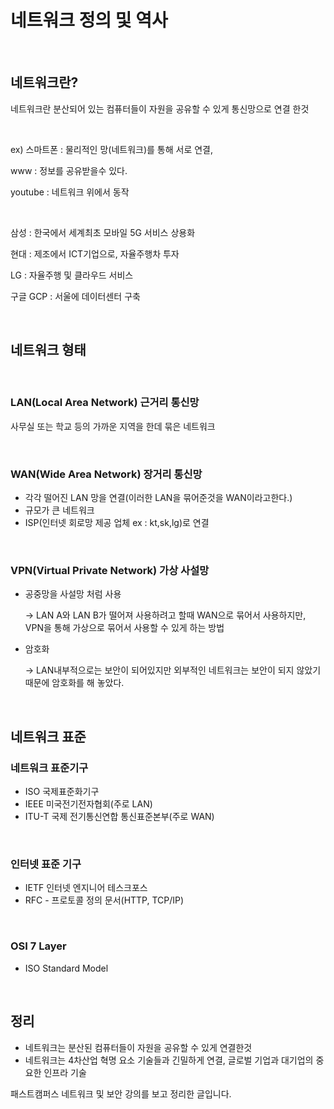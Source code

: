 # 네트워크 정의 및 역사

<br>

## 네트워크란?

네트워크란 분산되어 있는 컴퓨터들이 자원을 공유할 수 있게 통신망으로 연결 한것

<br>

ex) 스마트폰 : 물리적인 망(네트워크)를 통해 서로 연결,

www : 정보를 공유받을수 있다.

youtube : 네트워크 위에서 동작

<br>

삼성 : 한국에서 세계최초 모바일 5G 서비스 상용화

현대 : 제조에서 ICT기업으로, 자율주행차 투자

LG : 자율주행 및 클라우드 서비스

구글 GCP : 서울에 데이터센터 구축

<br>

## 네트워크 형태

<br>

### LAN(Local Area Network) 근거리 통신망

사무실 또는 학교 등의 가까운 지역을 한데 묶은 네트워크

<br>

### WAN(Wide Area Network) 장거리 통신망

- 각각 떨어진 LAN 망을 연결(이러한 LAN을 묶어준것을 WAN이라고한다.)
- 규모가 큰 네트워크
- ISP(인터넷 회로망 제공 업체 ex : kt,sk,lg)로 연결

<br>

### VPN(Virtual Private Network) 가상 사설망

- 공중망을 사설망 처럼 사용

  → LAN A와 LAN B가 떨어져 사용하려고 할때 WAN으로 묶어서 사용하지만, VPN을 통해 가상으로 묶어서 사용할 수 있게 하는 방법

- 암호화

  → LAN내부적으로는 보안이 되어있지만 외부적인 네트워크는 보안이 되지 않았기 때문에 암호화를 해 놓았다.

<br>

## 네트워크 표준

### 네트워크 표준기구

- ISO 국제표준화기구
- IEEE 미국전기전자협회(주로 LAN)
- ITU-T 국제 전기통신연합 통신표준본부(주로 WAN)

<br>

### 인터넷 표준 기구

- IETF 인터넷 엔지니어 테스크포스
- RFC - 프로토콜 정의 문서(HTTP, TCP/IP)

<br>

### OSI 7 Layer

- ISO Standard Model

<br>

## 정리

- 네트워크는 분산된 컴퓨터들이 자원을 공유할 수 있게 연결한것
- 네트워크는 4차산업 혁명 요소 기술들과 긴밀하게 연결, 글로벌 기업과 대기업의 중요한 인프라 기술

패스트캠퍼스 네트워크 및 보안 강의를 보고 정리한 글입니다.
